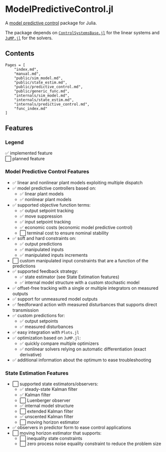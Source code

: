 # ModelPredictiveControl.jl

A [model predictive control](https://en.wikipedia.org/wiki/Model_predictive_control) package
for Julia.

The package depends on [`ControlSystemsBase.jl`](https://github.com/JuliaControl/ControlSystems.jl)
for the linear systems and [`JuMP.jl`](https://github.com/jump-dev/JuMP.jl) for the solvers.

## Contents

```@contents
Pages = [
    "index.md",
    "manual.md",
    "public/sim_model.md",
    "public/state_estim.md",
    "public/predictive_control.md",
    "public/generic_func.md",
    "internals/sim_model.md",
    "internals/state_estim.md",
    "internals/predictive_control.md",
    "func_index.md"
]
```

## Features

### Legend

✅ implemented feature  
⬜ planned feature

### Model Predictive Control Features

- ✅ linear and nonlinear plant models exploiting multiple dispatch
- ✅ model predictive controllers based on:
  - ✅ linear plant models
  - ✅ nonlinear plant models
- ✅ supported objective function terms:
  - ✅ output setpoint tracking
  - ✅ move suppression
  - ✅ input setpoint tracking
  - ✅ economic costs (economic model predictive control)
  - ⬜ terminal cost to ensure nominal stability
- ✅ soft and hard constraints on:
  - ✅ output predictions
  - ✅ manipulated inputs
  - ✅ manipulated inputs increments
- ⬜ custom manipulated input constraints that are a function of the predictions
- ✅ supported feedback strategy:
  - ✅ state estimator (see State Estimation features)
  - ✅ internal model structure with a custom stochastic model
- ✅ offset-free tracking with a single or multiple integrators on measured outputs
- ✅ support for unmeasured model outputs
- ✅ feedforward action with measured disturbances that supports direct transmission
- ✅ custom predictions for:
  - ✅ output setpoints
  - ✅ measured disturbances
- ✅ easy integration with `Plots.jl`
- ✅ optimization based on `JuMP.jl`:
  - ✅ quickly compare multiple optimizers
  - ✅ nonlinear solvers relying on automatic differentiation (exact derivative)
- ✅ additional information about the optimum to ease troubleshooting

### State Estimation Features

- ⬜ supported state estimators/observers:
  - ✅ steady-state Kalman filter
  - ✅ Kalman filter
  - ⬜ Luenberger observer
  - ✅ internal model structure
  - ⬜ extended Kalman filter
  - ✅ unscented Kalman filter
  - ⬜ moving horizon estimator
- ✅ observers in predictor form to ease  control applications
- ⬜ moving horizon estimator that supports:
  - ⬜ inequality state constraints
  - ⬜ zero process noise equality constraint to reduce the problem size
